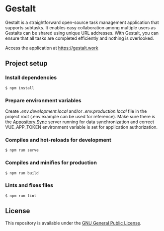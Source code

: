# Gestalt

Gestalt is a straightforward open-source task management application that supports subtasks. It enables easy collaboration among multiple users as Gestalts can be shared using unique URL addresses. With Gestalt, you can ensure that all tasks are completed efficiently and nothing is overlooked.

Access the application at https://gestalt.work

## Project setup

### Install dependencies

    $ npm install

### Prepare environment variables

Create *.env.development.local* and/or *.env.production.local* file in the project root (.env.example can be used for reference). Make sure there is the [Appository Sync](https://github.com/andrew-markin/appository-sync) server running for data synchronization and correct VUE_APP_TOKEN environment variable is set for application authorization.

### Compiles and hot-reloads for development

    $ npm run serve

### Compiles and minifies for production

    $ npm run build

### Lints and fixes files

    $ npm run lint

## License

This repository is available under the [GNU General Public License](./LICENSE).
